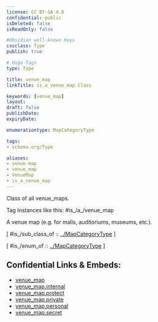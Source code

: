 ```yaml
---
license: CC BY-SA 4.0
confidential: public
isDeleted: false
isReadOnly: false

#Obsidian well-known Keys
cssclass: Type
publish: true

# Hugo Tags
type: Type

title: venue_map
linkTitle: is_a_venue_map Class

keywords: [venue_map]
layout: 
draft: false
publishDate:
expiryDate: 

enumerationtype: MapCategoryType

tags:
- schema.org/Type

aliases:
- venue-map
- venue_map
- VenueMap
- is_a_venue_map
---
```


Class of all venue_maps.

Tag Instances like this: 
#is_/a_/venue_map

A venue map (e.g. for malls, auditoriums, museums, etc.).

[ #is_/sub_class_of :: [../MapCategoryType](../MapCategoryType) ]

[ #is_/enum_of :: [../MapCategoryType](../MapCategoryType) ]



## Confidential Links & Embeds: 
- [venue_map](../../../../../../../_public/schema.org/Type/is_a_/intangible/enumeration/map_category_type/venue_map.md) 
- [venue_map.internal](../../../../../../../_internal/schema.org/Type/is_a_/intangible/enumeration/map_category_type/venue_map.internal.md) 
- [venue_map.protect](../../../../../../../_protect/schema.org/Type/is_a_/intangible/enumeration/map_category_type/venue_map.protect.md) 
- [venue_map.private](../../../../../../../_private/schema.org/Type/is_a_/intangible/enumeration/map_category_type/venue_map.private.md) 
- [venue_map.personal](../../../../../../../_personal/schema.org/Type/is_a_/intangible/enumeration/map_category_type/venue_map.personal.md) 
- [venue_map.secret](../../../../../../../_secret/schema.org/Type/is_a_/intangible/enumeration/map_category_type/venue_map.secret.md) 
